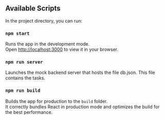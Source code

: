 ## Available Scripts

In the project directory, you can run:

### `npm start`

Runs the app in the development mode.\
Open [http://localhost:3000](http://localhost:3000) to view it in your browser.

### `npm run server`

Launches the mock backend server that hosts the file db.json. This file contains the tasks. 

### `npm run build`

Builds the app for production to the `build` folder.\
It correctly bundles React in production mode and optimizes the build for the best performance.
